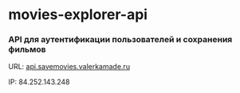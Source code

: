# movies-explorer-api
### API для аутентификации пользователей и сохранения фильмов

URL: [api.savemovies.valerkamade.ru](https://api.savemovies.valerkamade.ru/)

IP: 84.252.143.248
